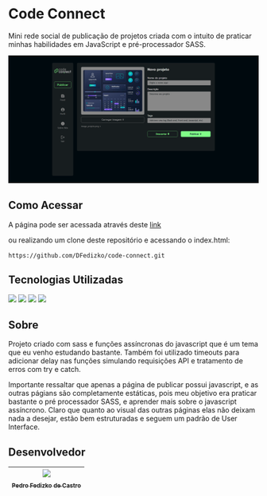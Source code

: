 <h1>Code Connect</h1>

  Mini rede social de publicação de projetos criada com o intuito de praticar minhas habilidades em JavaScript e pré-processador SASS.

![Imagem do Code Connect](img/code-connect-screenshot.png)

<h2>Como Acessar</h2>

A página pode ser acessada através deste [link](https://code-connect-t8xh.vercel.app/) 

ou realizando um clone deste repositório e acessando o index.html:
```
https://github.com/DFedizko/code-connect.git
```

<h2>Tecnologias Utilizadas</h2>
<div>
  <img src="https://img.shields.io/badge/HTML-239120?style=for-the-badge&logo=html5&logoColor=white">
  <img src="https://img.shields.io/badge/CSS-239120?&style=for-the-badge&logo=css3&logoColor=white">
  <img src="https://img.shields.io/badge/SASS-239120?&style=for-the-badge&logo=sass&logoColor=white">
  <img src="https://img.shields.io/badge/javascript-239120?&style=for-the-badge&logo=javascript&logoColor=white">
</div>

<h2>Sobre</h2>

Projeto criado com sass e funções assíncronas do javascript que é um tema que eu venho estudando bastante. Também foi utilizado timeouts para adicionar delay nas funções simulando requisições API e tratamento de erros com try e catch.

Importante ressaltar que apenas a página de publicar possui javascript, e as outras págians são completamente estáticas, pois meu objetivo era praticar bastante o pré processador SASS, e aprender mais sobre o javascript assíncrono. 
Claro que quanto ao visual das outras páginas elas não deixam nada a desejar, estão bem estruturadas e seguem um padrão de User Interface.

<h2>Desenvolvedor</h2>


| [<img loading="lazy" src="https://avatars.githubusercontent.com/u/74017914?v=4" width=115><br><sub>Pedro Fedizko de Castro</sub>](https://github.com/DFedizko) |
| :---: |
